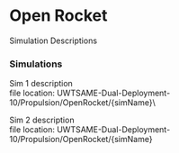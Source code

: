 # Open Rocket
Simulation Descriptions

### Simulations
Sim 1 description\
file location: UWTSAME-Dual-Deployment-10/Propulsion/OpenRocket/{simName}\

Sim 2 description\
file location: UWTSAME-Dual-Deployment-10/Propulsion/OpenRocket/{simName}
